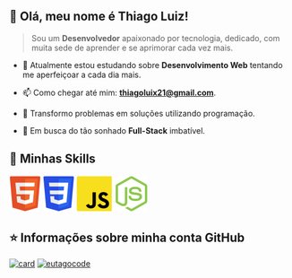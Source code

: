 ## 💜 Olá, meu nome é **Thiago Luiz!**

> Sou um **Desenvolvedor** apaixonado por tecnologia, dedicado, com muita sede de aprender
> e se aprimorar cada vez mais.

-   🔭 Atualmente estou estudando sobre **Desenvolvimento Web** tentando me aperfeiçoar a
    cada dia mais.

-   📫 Como chegar até mim: **thiagoluix21@gmail.com**.

-   🧠 Transformo problemas em soluções utilizando programação.

-   🤩 Em busca do tão sonhado **Full-Stack** imbatível.

## 🚀 Minhas Skills

<div>
  <img style="border-radius: 5px;" height="64" src="./icons/html.svg" alt="HTML5"/>
  <img style="border-radius: 5px;" height="64" src="./icons/css.svg" alt="CSS"/>
  <img style="border-radius: 5px;" height="64" src="./icons/javascript.svg" alt="Javascript"/>
  <img style="border-radius: 5px;" height="64" src="./icons/nodejs.svg" alt="NodeJS"/>
</div>

## ⭐ Informações sobre minha conta GitHub

[![card](https://github-readme-stats.vercel.app/api?username=eutagocode&theme=default&show_icons=true)](https://github.com/anuraghazra/github-readme-stats)
[![eutagocode](https://github-readme-stats.vercel.app/api/top-langs/?username=eutagocode&layout=compact)](https://github.com/anuraghazra/github-readme-stats)
